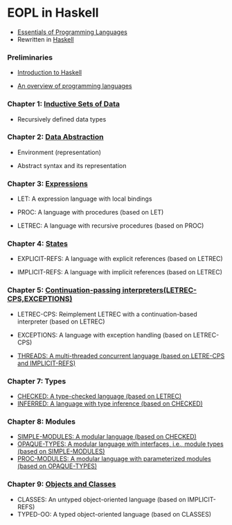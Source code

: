 # EOPL in Haskell

 - [Essentials of Programming Languages](https://github.com/mwand/eopl3) 
 - Rewritten in [Haskell](https://www.haskell.org/)

### Preliminaries

 - [Introduction to Haskell](https://docs.google.com/presentation/d/1fhXvoLHFgYE4AOfdl4MD_Puk7Vbj-8eKqquTi7b0t9I/edit?usp=sharing)

 - [An overview of programming languages](https://docs.google.com/presentation/d/1IG6xe4I1ao00jfyn-JGGBOQx3sWKLbf67eODpfxEXN0/edit?usp=sharing)

### Chapter 1: [Inductive Sets of Data](https://docs.google.com/presentation/d/1enC8Pp3dACVOm9VIc1lbJkUWfmLzGdE0237Aj5bARqg/edit?usp=sharing)

 - Recursively defined data types


### Chapter 2: [Data Abstraction](https://docs.google.com/presentation/d/1-y8zQLRDkqOtClr6bLyMXvyBJIUbyScQJFfeH_D8rjk/edit?usp=sharing)

 - Environment (representation)

 - Abstract syntax and its representation


### Chapter 3: [Expressions](https://docs.google.com/presentation/d/1ZU9TEcEN9BEZoBmavD_Ivvt39TXUnbsXqZHdJBvba1k/edit?usp=sharing)

 - LET: A expression language with local bindings

 - PROC: A language with procedures (based on LET)

 - LETREC: A language with recursive procedures (based on PROC)


### Chapter 4: [States](https://docs.google.com/presentation/d/1ZxFuia-KHExNJlXJXR7iEMQ_P7gVmAweVIVglJM7Ytg/edit?usp=sharing)

 - EXPLICIT-REFS: A language with explicit references (based on LETREC)

 - IMPLICIT-REFS: A language with implicit references (based on LETREC)

### Chapter 5: [Continuation-passing interpreters(LETREC-CPS,EXCEPTIONS)](https://docs.google.com/presentation/d/1I2Wl277VQRH2h8n-jc1W8IHnXNL5d_pzILJI07eRI6Y/edit?usp=sharing)

 - LETREC-CPS: Reimplement LETREC with a continuation-based interpreter (based on LETREC)

 - EXCEPTIONS: A language with exception handling (based on LETREC-CPS)

 - [THREADS: A multi-threaded concurrent language (based on LETRE-CPS and IMPLICIT-REFS)](https://docs.google.com/presentation/d/1d2jd_NtCxMdSEZTJI5M9kNz2QVk11cea-d86fnTo9zk/edit?usp=sharing)

### Chapter 7: Types

 - [CHECKED: A type-checked language (based on LETREC)](https://docs.google.com/presentation/d/1Jl8IkUpaIn5Mtmd6kKeSiBLpvWwO6RjMoMq4brT8Oc8/edit?usp=sharing)
 - [INFERRED: A language with type inference (based on CHECKED)](https://docs.google.com/presentation/d/1etasdRLpqwFuAAP117hdHzrZxeYibe3o8TJ6Px4HSlA/edit?usp=sharing)

### Chapter 8: Modules

 - [SIMPLE-MODULES: A modular language (based on CHECKED)](https://docs.google.com/presentation/d/1__dfiyEu3NSFawXhrNiHJv0ilB6lBDAN_CYjtVgt7Q0/edit?usp=sharing)
 - [OPAQUE-TYPES: A modular language with interfaces, i.e., module types (based on SIMPLE-MODULES)](https://docs.google.com/presentation/d/1SyUOEjuTCI1jRPhETEBtWbEWTCSaUVM15MVKaYJVUhQ/edit?usp=sharing)
 - [PROC-MODULES: A modular language with parameterized modules (based on OPAQUE-TYPES)](https://docs.google.com/presentation/d/1smr-YmaWr1YLof-biZ2VtHUiEZetuRHpiHLBgQGKkJk/edit?usp=sharing)

### Chapter 9: [Objects and Classes](https://docs.google.com/presentation/d/17_Hdq32S8KnPg18zf6yXLmxIFvbKLSpcux5q9ObC9FE/edit?usp=sharing)

 - CLASSES: An untyped object-oriented language (based on IMPLICIT-REFS)
 - TYPED-OO: A typed object-oriented language (based on CLASSES)

